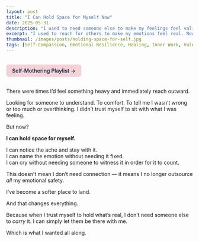 ```yaml
---
layout: post
title: "I Can Hold Space for Myself Now"
date: 2025-05-31
description: "I used to need someone else to make my feelings feel valid. Now, I’ve learned how to be that person for me."
excerpt: "I used to reach for others to make my emotions feel real. Now, I know how to sit with myself — and that changes everything."
thumbnail: /images/posts/holding-space-for-self.jpg
tags: [Self-Compassion, Emotional Resilience, Healing, Inner Work, Vulnerability]
---
```


<a href="https://music.youtube.com/playlist?list=PLuO5E1rh5RqIzePJeOjdXo62gwnYJ748_&si=NvtF0mzI9Sx2IoPu&shuffle=1" 
   target="_blank" 
   class="back-button"
   style="display:inline-block; margin: 1rem auto; background-color: #F4D3D8; color: #1A2D41; padding: 0.5rem 1rem; border-radius: 6px; font-weight: 600; text-decoration: none;">
  Self‑Mothering Playlist →
</a>

There were times I’d feel something heavy and immediately reach outward.

Looking for someone to understand. To comfort. To tell me I wasn’t wrong or too much or overthinking. I didn’t trust myself to sit with what I was feeling.

But now?

**I can hold space for myself.**

I can notice the ache and stay with it.  
I can name the emotion without needing it fixed.  
I can cry without needing someone to witness it in order for it to count.

This doesn’t mean I don’t need connection — it means I no longer outsource *all* my emotional safety.

I’ve become a softer place to land.

And that changes everything.

Because when I trust myself to hold what’s real, I don’t need someone else to *carry* it. I can simply let them be there with me.

Which is what I wanted all along.
